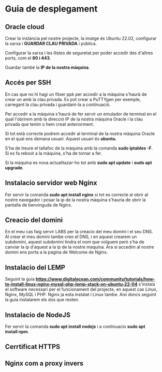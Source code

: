 # Guia de desplegament

## Oracle cloud

Crear la instància pel nostre projecte, la imatge és Ubuntu 22.02, configurar la xarxa i **GUARDAR CLAU PRIVADA** i pública.

Configurar la xarxa i les llistes de seguretat per poder accedir des d'altres ports, com el **80 i 443**.

Guardar també la **IP de la nostra màquina**.

## Accés per SSH

En cas que no hi hagi un fitxer ppk per accedir a la màquina s'haurà de crear un amb la clau privada. Es pot crear a PuTTYgen per exemple,
carregant la clau privada i guardant-la a continuació.

Per accedir a la màquina s'haurà de fer servir un emulador de terminal en el qual l'obrirem amb la direcció IP de la nostra màquina Oracle i la clau privada que tenim o hem creat anteriorment.

Si tot està correcte podrem accedir al terminal de la nostra màquina Oracle en el qual ens demana usuari. Aquest usuari és **ubuntu**.

S'ha de treure el tallafoc de la màquina amb la comanda **sudo iptables -F**. Si es fa reboot a la màquina, s'ha de tornar a fer.

Si la màquina es nova actualitazar-ho tot amb **sudo apt update** i **sudo apt upgrade**.

## Instalacio servidor web Nginx

Fer servir la comanda **sudo apt install nginx** si tot es correcte al obrir al nostre navegador i posar la ip de la nostra màquina s'hauria de obrir la pantalla de benvinguda de Nginx.

## Creacio del domini

En el meu cas faig servir LABS per la creacio del meu domini i el seu DNS. Al crear el meu domini tambe creo el DNS, i en aquest crearem un subdomini, aquest subdomini tindra el nom que volguem però s'ha de canviar la ip d'aquest a la ip de la nostre maquina. Ara si accedim al nostre domini ens porta a la pagina de Welcome de Nginx.

## Instalacio del LEMP

Seguint la guia **https://www.digitalocean.com/community/tutorials/how-to-install-linux-nginx-mysql-php-lemp-stack-on-ubuntu-22-04** s'instala el software necessari per el funcionament del projecte, en aquest cas Linux, Nginx, MySQL i PHP. Nginx ja esta instalat i Linux tambe. Aixi doncs seguint la guia instalarem els dos que resten.

## Instalacio de NodeJS

Fer servir la comanda **sudo apt install nodejs** i a continuacio **sudo apt install npm**.

## Cerrtificat HTTPS



## Nginx com a proxy invers








